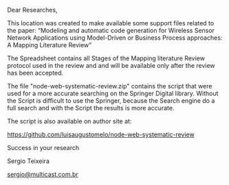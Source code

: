 Dear Researches,

This location was created to make available some support files related to the paper:
“Modeling and automatic code generation for Wireless Sensor Network Applications using Model-Driven or Business Process approaches: A Mapping Literature Review”

The Spreadsheet contains all Stages of the Mapping literature Review protocol used in the review and and will be available only after the review has been accepted.

The file "node-web-systematic-review.zip" contains the script that were used for a more accurate searching on the Springer Digital library. Without the Script is difficult to use the Springer, because the Search engine do a full search and with the Script the results is more accurate.

The script is also available on author site at: 

https://github.com/luisaugustomelo/node-web-systematic-review

Success in your research

Sergio Teixeira

sergio@multicast.com.br

